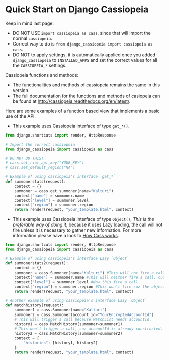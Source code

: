 # Quick Start on Django Cassiopeia

Keep in mind last page:
* DO NOT USE `import cassiopeia as cass`, since that will import the normal `cassiopeia`.
* Correct way to do is `from django_cassiopeia import cassiopeia as cass`.
* DO NOT to apply settings, it is automatically applied once you added `django_cassiopeia` to `INSTALLED_APPS` and set the correct values for all the `CASSIOPEIA_*` settings.

Cassiopeia functions and methods:
* The functionalities and methods of cassiopeia remains the same in this version.
* The full documentation for the functions and methods of casiopeia can be found at http://cassiopeia.readthedocs.org/en/latest/.

Here are some examples of a function based view that implements a basic use of the API.

* This example uses Cassiopeia interface of type `get_*()`.
```python
from django.shortcuts import render, HttpResponse

# Import the correct cassiopeia
from django_cassiopeia import cassiopeia as cass

# DO NOT DO THIS!
# cass.set_riot_api_key("YOUR_KEY")
# cass.set_default_region("NA")

# Example of using cassiopeia's interface `get_*`
def summonerstats(request):
    context = {}
    summoner = cass.get_summoner(name="Kalturi")
    context["name"] = summoner.name
    context["level"] = summoner.level
    context["region"] = summoner.region
    return render(request, "your_template.html", context)
```

* This example uses Cassiopeia interface of type `Object()`, *This is the preferable way of doing it*, because it uses Lazy loading, the call will not fire unless it is necessary to gather new information. For more information please have a look to [How Cass works](https://cassiopeia.readthedocs.io/en/latest/inner_workings.html).
```python
from django.shortcuts import render, HttpResponse
from django_cassiopeia import cassiopeia as cass

# Example of using cassiopeia's interface Lazy `Object`
def summonerstats2(request):
    context = {}
    summoner = cass.Summoner(name="Kalturi") #This will not fire a call
    context["name"] = summoner.name #This will neither fire a call, cuz name is already given
    context["level"] = summoner.level #Now this fire a call
    context["region"] = summoner.region #This won't fire cuz the object fired already
    return render(request, "your_template.html", context)

# Another example of using cassiopeia's interface Lazy `Object`
def matchhistory(request):
    summoner1 = cass.Summoner(name="Kalturi")
    summoner2 = cass.Summoner(account_id="YourEncryptedAccountId")
    # This will trigger a call because MatchList needs accountId.
    history1 = cass.MatchHistory(summoner=summoner1)
    # This won't trigger a call, cuz accountId is already constructed.
    history2 = cass.MatchHistory(summoner=summoner2)
    context = {
        "histories": [history1, history2]
    }
    return render(request, "your_template.html", context)
```